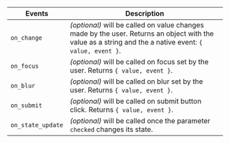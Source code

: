 | Events            | Description                                                                                                                                             |
| ----------------- | ------------------------------------------------------------------------------------------------------------------------------------------------------- |
| `on_change`       | _(optional)_ will be called on value changes made by the user. Returns an object with the value as a string and the a native event: `{ value, event }`. |
| `on_focus`        | _(optional)_ will be called on focus set by the user. Returns `{ value, event }`.                                                                       |
| `on_blur`         | _(optional)_ will be called on blur set by the user. Returns `{ value, event }`.                                                                        |
| `on_submit`       | _(optional)_ will be called on submit button click. Returns `{ value, event }`.                                                                         |
| `on_state_update` | _(optional)_ will be called once the parameter `checked` changes its state.                                                                             |
